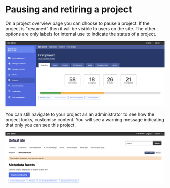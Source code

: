 # Pausing and retiring a project

On a project overview page you can choose to pause a project. If the project is "resumed" then it will be visible to users on the site. The other options are only labels for internal use to indicate the status of a project.

![](../../.gitbook/assets/screenshot-2021-05-06-at-17.23.14.png)

You can still navigate to your project as an administrator to see how the project looks, customise content. You will see a warning message indicating that only you can see this project.

![](../../.gitbook/assets/screenshot-2021-05-06-at-17.24.39.png)

